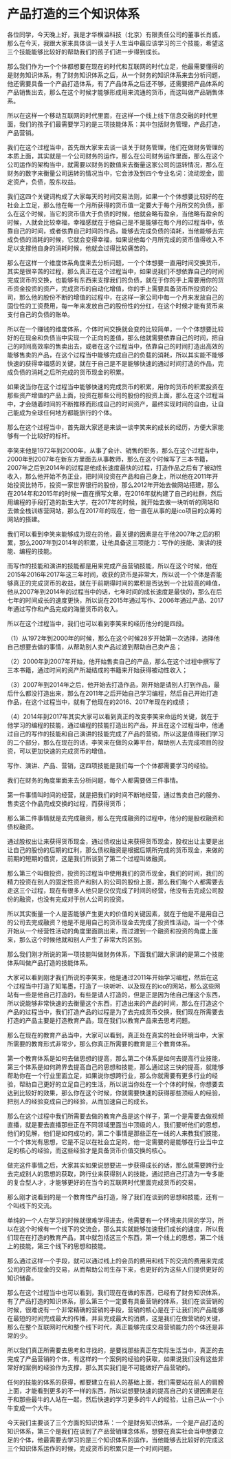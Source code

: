 # 产品打造的三个知识体系

各位同学，今天晚上好，我是才华横溢科技（北京）有限责任公司的董事长肖威，那么在今天，我跟大家来具体谈一谈关于人生当中最应该学习的三个技能，希望这三个技能能够比较好的帮助我们的孩子们进一步得到成长。

那么我们作为一个个体都想要在现在的时代和互联网的时代立足，他最需要懂得的是财务知识体系，有了财务知识体系之后，从一个财务的知识体系来去分析问题，他还需要具备一个产品打造体系，有了产品体系之后还不够，还需要把产品体系的产品销售出去，那么在这个时候才能够形成用来流通的货币，而这叫做产品销售体系。

所以在这样一个移动互联网的时代里面，在这样一个线上线下信息交融的时代里面，我们的孩子们最需要学习的是三项技能体系：其中包括财务管理，产品打造，产品营销。

我们在这个过程当中，首先跟大家来去谈一谈关于财务管理，他们在做财务管理的本质上面，其实就是一个公司财务的运作，那么在公司财务运作里面，那么在这个公司运作的架构当中，就需要以财务的数值来去衡量这家公司的运转情况，那么在财务的数字来衡量公司运转的情况当中，它会涉及到四个专业名词：流动现金，固定资产，负债，股东权益。

我们这四个关键词构成了大家每天的时间交易法则，如果一个个体想要比较好的在社会上立足，那么他在每一个月所获得的货币值一定要大于每个月所交的负债，那么在这个时候，当它的货币值大于负债的时候，他就会略有盈余，当他略有盈余的时候，人就会比较幸福，幸福感就在于他自己是不是能够在每个月的过程当中，依靠自己的时间，或者依靠自己时间的作品，能够去完成负债的消耗，当他能够去完成负债的消耗的时候，它就会变得幸福，如果说他每个月所完成的货币值得收入不足以支撑他自身的消耗时候，他就会过得比较痛苦的。

那么在这样一个维度体系角度来去分析问题，一个个体想要一直用时间交换货币，其实是很辛苦的过程，那么真正在这个过程当中，如果说我们不想依靠自己的时间完成货币的交换，也能够有东西来支撑我们的负债，就在于你的手上需要用你的货币资金投资的资产，完成货币的自动化增值，你的手上需要具备货币所投资的公司，那么他的股份不断的增值的过程中，在这样一家公司中每一个月来发放自己的固位性的工资费用，每一年来发放自己的股份性的分红，在这个时候才能有货币来支付自己的负债的账单。

所以在一个赚钱的维度体系，个体时间交换就会变的比较简单，一个个体想要比较好的在现金和负债当中实现一个正向的差值，那么他就需要依靠自己的时间，把自己的时间高效率的售卖出去，或者在这个过程当中，依靠自己的时间打造出高效的能够售卖的产品，在这个过程当中能够完成自己的负载的消耗，所以其实能不能够快速的获得幸福感的关键，就在于自己是不是能够快速的通过时间打造的作品，完成负债的消耗之后所完成的货币现金的积累。

如果说当你在这个过程当中能够快速的完成货币的积累，用你的货币的积累投资在那些资产增值的产品上面，投资在那些公司的股份的投资上面，那么在这个过程当中，才会随着时间的不断推移而形成自己的时间资产，最终实现时间的自由，让自己能成为全球任何地方都能旅行的个体。

那么在这个过程当中，首先跟大家还是来谈一谈李笑来的成长的经历，方便大家能够有一个比较好的标杆。

李笑来他是1972年到2000年，从事了会计、销售的职务，那么在这个过程当中，2000年到2007年在新东方里面去从事教师，那么在这个时候写了三本书籍，2007年之后到2014年的过程是他成长速度最快的过程，打造作品之后有了被动性收入，那么他开始不务正业，把时间投资在产品和自己身上，所以他在2011年开始投资比特币，投资一家世界银行的股份，那么2012年开始去做网站搭建，那么在2014年和2015年的时候一直在撰写文章，在2016年就构建了自己的社群，然后用编程的手段打造的新生大学，在2017年的时候，就开始去做一块听听的网站和去做全栈训练营网站，那么在2017年的现在，他一直在从事的是ico项目的众筹的网站的搭建。

我们可以看到李笑来能够成为现在的他，最关键的因素是在于他2007年之后的积累，那么2007年到2014年的积累，让他具备这三项能力：写作的技能、演讲的技能、编程的技能。

而写作的技能和演讲的技能都是用来完成产品营销技能，所以在这个时候，他在2015年2016年2017年这三年时间，收获的货币是非常大，所以说一个个体是否能够真正的完成货币的收益，就在于前期得时间的累积是否达到一个比较高的峰值，他从2007年到2014年的过程当中的话，七年时间的成长速度是最快的，那么在后七年的时间成长的速度更快，所以说在2015年通过写作、2006年通过产品、2017年通过写作和产品完成的海量货币的收入。

所以在这个过程当中，我们也可以看到李笑来的经历他分的是四段。

（1）从1972年到2000年的时候，那么在这个时候28岁开始第一次选择，选择他自己想要去做的事情，从帮助别人卖产品过渡到帮助自己卖产品；

（2）2000年到2007年开始，他开始售卖自己的产品，那么在这个过程中撰写了三本书籍，通过时间的资产所凝结成的书籍来开始获得被动性收入；

（3）2007年到2014年之后，他开始去打造作品，刚开始是请别人打到作品，最后什么都没打造出来，那么在2011年之后开始自己学习编程，然后自己开始打造作品，在这个过程当中，就有了他现在的2016、2017年现在的成绩；

（4）2014年到2017年其实大家可以看到真正的改变李笑来命运的关键，就在于他学习的编程的技能，通过编程的技能打造出的产品，并且在这个过程当中，他通过自己的写作的技能和自己演讲的技能完成了产品的营销，所以这是值得我们学习的二个部分，那么在现在的话，李笑来在做的众筹平台，帮助别人去完成项目的投资，可以更加快速的完成货币的增值。

写作、演讲、产品、营销，这四项技能是我们每一个个体都需要学习的经验。

我们在财务的角度里面来去分析问题，每个人都需要做三件事情。

第一件事情叫时间的经营，就是把我们的时间不断地经营，通过售卖自己的服务、售卖这个作品完成交换的过程，而获得货币；

那么第二件事情就是去完成融资，那么在完成融资的过程中，他分的是股权融资和债权融资。

通过股权出让来获得货币现金，通过债权出让来获得货币现金，股权出让主要是出让自己的股份的后期的红利，那么债权融资是根据后期所完成的货币现金，来做的前期的短期的借贷，这是我们所谈到了第二个过程叫做融资。

那么第三个叫做投资，投资的过程当中使用我们的货币现金，我们的时间，我们的精力投资在别人的固定性资产和别人的公司的股份上面，那么我们每个人都需要去走这三个过程，现在有很多人他只是仅仅完成了时间的经营，他没有去完成公司股份的融资，也没有完成对于别人公司的投资。

所以其实衡量一个人是否能够产生更大的价值的关键因素，就在于他是不是用自己的公司去完成融资？他是不是用自己的货币现金去完成了投资性活动，当一个个体开始从一个经营性活动的角度里面跳出来，而过渡到一个融资和投资的角度上面来，那么这个时候他就和别人产生了非常大的区别。

那么我们刚才所说的第一项技能叫做财务体系，下面我们跟大家讲的是第二个技能体系叫做产品打造的技能体系。

大家可以看到刚才我们所说的李笑来，他是通过2011年开始学习编程，然后在这个过程当中打造了知笔墨，打造了一块听听、以及现在的ico的网站，那么这些网站有一些是他自己打造的，有些是请人打造的，但是正是因为他自己懂这个东西，所以说能够非常快速的去衡量这个东西，打造出来的产品的时间，那么在打造这个产品的过程当中，我们打造产品的过程是为了去完成货币交换，我们现在所需要去打造的产品主要是打造教育产品，现在我们以教育产品来去思考问题。

那么在现在的教育产品当中，大家可以看到，真正处在真实的社会环境当中，大家所需要的教育形式非常少，那么你真正所需要的教育是三个教育体系。

第一个教育体系是如何去做思想的提高，那么第二个体系是如何去提高行业技能，第三个体系是如何跨界去提高自己的思想和技能，那么通过这三快的提高，就能够帮助你在一个行业里面立足，如果说你想跨行业，那么你就需要有更多行业的经验，帮助自己更好的立足自己的生活，所以说当你处在一个个体的时候，你想要去达到比较好的效果，那么你在这个时候，你就需要快速的获得那些顶级人的经验，把别人的经验变成自己的经验，从而加速自己的成长。

那么在这个过程中我们所需要去做的教育产品是这个样子，第一个是需要去做视频直播，就是要去直播那些正在不同领域里面当中顶级的人，我们要听他们的思想，他们的见解，他们是如何成功的，第二个事情是那些正在一线的人来教我们技能，一个个体光有思想，它是不足以在社会立足的，他一定需要的是能够在行业当中立足的核心的经验，而这些经验才是具备货币价值交换的核心。

做完这件事情之后，大家其实如果说想要进一步获得成长的话，那么就需要跨行业去完成别人的思想的获取，跨行业来获得别人的技能，通过把自己打造为一专多能的复合型人才，才能够更好的在当今的互联网时代里面完成货币的交易。

那么刚才说看到的是一个教育性产品打造，除了我们在谈到的思想和技能，还有一个叫线下的交流。

单纯的一个人在学习的时候就很难学得进去，他需要有一个环境来共同的学习，所以在这个时候有一个线下的交流会，那么其实就能够加速我们成长的速度，所以我们现在在打造的教育产品，其中就包括这三个东西，第一个线上的思想，第二个线上的技能，第三个线下的思想和技能。

那么通过这样一个手段，就可以通过线上的会员的费用和线下的交流的费用来完成公司的货币现金的交易，从而帮助公司生存下来，也更好的为这些人们提供更好的知识储备。

那么在这个过程当中也可以看到，我们现在在做的东西，已经有了财务知识体系，有了产品打造的知识体系，那么第三个一定要有具备营销的体系，我们在谈营销的时候，很难说有一个非常精确的营销的手段，营销的核心是在于让我们的产品能够在最短的时间完成最大的传播，并且完成最大的消费，这是我们在做营销的关键，那么在整个互联网时代和整个线下时代，真正能够完成交易营销能力的个体还是非常的少。

所以我们真正所需要去思考和寻找的，是要找那些真正在实际生活当中，真正的去完成了产品营销的个体，有这样的一个案例的经验的获取，如果说我们没有这些非常好的案例的经验作为支撑，那么其实我们是不可能做好产品营销的。

任何的技能的体系的获得，都要建立在前人的基础上面，我们需要站在前人的肩膀上面，才能看到更多的不一样的东西，所以说想要快速的提高自己的关键因素是在于和那些最牛的人站在一起，然后快速的学习更多的牛人的经验，让自己从一个小牛变成一个大牛。

今天我们主要谈了三个方面的知识体系：一个是财务知识体系，一个是产品打造的知识体系，第三个是我们在谈到了产品营销理念体系，想要在真实社会当中想要立足的个体，他最需要去学习的是三个知识体系的运作，当他能够去比较好的完成这三个知识体系运作的时候，完成货币的积累只是一个时间问题。
